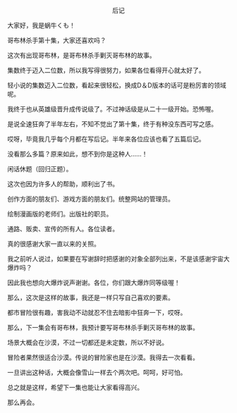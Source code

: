 <p align="center">后记</p>

大家好，我是蜗牛くも！

哥布林杀手第十集，大家还喜欢吗？

这次有出现哥布林，是哥布林杀手剿灭哥布林的故事。

集数终于迈入二位数，所以我写得很努力，如果各位看得开心就太好了。

轻小说的集数迈入二位数，看起来很轻松，换成D＆D版本的话可是粉厉害的领域呢。

我终于也从英雄级晋升成传说级了。不过神话级是从二十一级开始。恐怖喔。

是说全速狂奔了半年左右，不知不觉出了第十集，终于有种没东西可写之感。

哎呀，毕竟我几乎每个月都在写后记。半年来各位应该也看了五篇后记。

没看那么多篇？原来如此，想不到你是这种人……！

闲话休题（回归正题）。

这次也因为许多人的帮助，顺利出了书。

创作方面的朋友们、游戏方面的朋友们。统整网站的管理员。

绘制漫画版的老师们。出版社的职员。

通路、贩卖、宣传的所有人。各位读者。

真的很感谢大家一直以来的关照。

我之前听人说过，如果要在写谢辞时把感谢的对象全部列出来，不是该感谢宇宙大爆炸吗？

因此我也想向大爆炸说声谢谢。各位，你们跟大爆炸同等级喔！

那么，这次是这样的故事，我还是一样只写自己喜欢的要素。

都市冒险很有趣，害我动不动就忍不住去暗影中狂奔一下，哎呀。

那么，下一集会有哥布林，我预计要写哥布林杀手剿灭哥布林的故事。

场景大概会在沙漠，不过一切都还是未定数，所以不好说。

冒险者果然很适合沙漠。传说的冒险家也是在沙漠。我得去一次看看。

一旦讲出这种话，大概会像雪山一样去个两次吧。呵呵，好可怕。

总之就是这样，希望下一集也能让大家看得高兴。

那么再会。

